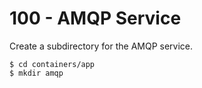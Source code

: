 # 100 - AMQP Service

Create a subdirectory for the AMQP service.

```
$ cd containers/app
$ mkdir amqp
```

